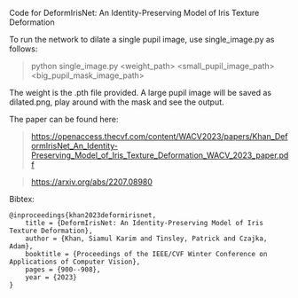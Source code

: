 Code for DeformIrisNet: An Identity-Preserving Model of Iris Texture Deformation

To run the network to dilate a single pupil image, use single_image.py as follows:

> python single_image.py <weight_path> <small_pupil_image_path> <big_pupil_mask_image_path>

The weight is the .pth file provided. A large pupil image will be saved as dilated.png, play around with the mask and see the output.

The paper can be found here: 
> https://openaccess.thecvf.com/content/WACV2023/papers/Khan_DeformIrisNet_An_Identity-Preserving_Model_of_Iris_Texture_Deformation_WACV_2023_paper.pdf

> https://arxiv.org/abs/2207.08980

Bibtex:
```
@inproceedings{khan2023deformirisnet,
    title = {DeformIrisNet: An Identity-Preserving Model of Iris Texture Deformation},
    author = {Khan, Siamul Karim and Tinsley, Patrick and Czajka, Adam},
    booktitle = {Proceedings of the IEEE/CVF Winter Conference on Applications of Computer Vision},
    pages = {900--908},
    year = {2023}
}
```

